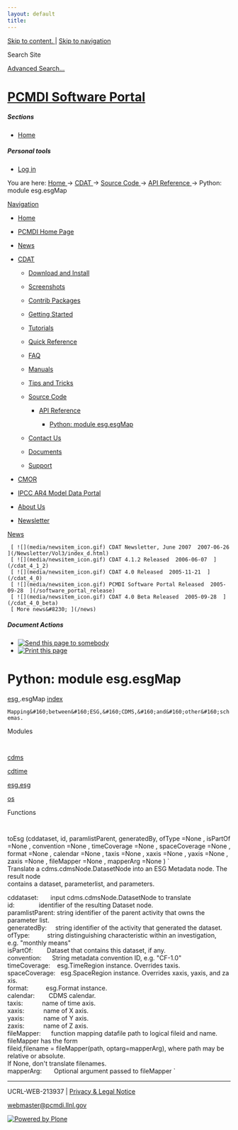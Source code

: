 ```yaml
---
layout: default
title:
---
```


 [ Skip to content. ](/cdat/source/api-reference/esg.esgMap.html) | [ Skip to
navigation ](/cdat/source/api-reference/esg.esgMap.html)

Search Site

[ Advanced Search&#8230; ](/search_form)

#  [ PCMDI Software Portal ](/)

#####  Sections

  * [ Home ](/)

#####  Personal tools

  * [ Log in ](/login_form)

You are here:  [ Home ](/) -> [ CDAT ](/cdat) -> [ Source Code ](/cdat/source)
-> [ API Reference ](/cdat/source/api-reference) -> Python: module esg.esgMap

[ Navigation ](/sitemap)

    

  * [ Home ](/)

  * [ PCMDI Home Page ](/)

  * [ News ](/news)

  * [ CDAT ](/cdat)

    * [ Download and Install ](/cdat/download)

    * [ Screenshots ](/cdat/screenshots)

    * [ Contrib Packages ](/cdat/contrib)

    * [ Getting Started ](/cdat/getting_started)

    * [ Tutorials ](/cdat/tutorials)

    * [ Quick Reference ](/cdat/quick_reference)

    * [ FAQ ](/cdat/FAQ)

    * [ Manuals ](/cdat/manuals)

    * [ Tips and Tricks ](/cdat/tips_and_tricks)

    * [ Source Code ](/cdat/source)

      * [ API Reference ](/cdat/source/api-reference)

        * [ Python: module esg.esgMap ](/cdat/source/api-reference/esg.esgMap.html)

    * [ Contact Us ](/cdat/contact-us)

    * [ Documents ](/cdat/docs)

    * [ Support ](/cdat/support)

  * [ CMOR ](/cmor)

  * [ IPCC AR4 Model Data Portal ](/esg_data_portal)

  * [ About Us ](/about)

  * [ Newsletter ](/Newsletter)

[ News ](/news)

     [ ![](media/newsitem_icon.gif) CDAT Newsletter, June 2007  2007-06-26  ](/Newsletter/Vol3/index_d.html)
     [ ![](media/newsitem_icon.gif) CDAT 4.1.2 Released  2006-06-07  ](/cdat_4_1_2)
     [ ![](media/newsitem_icon.gif) CDAT 4.0 Released  2005-11-21  ](/cdat_4_0)
     [ ![](media/newsitem_icon.gif) PCMDI Software Portal Released  2005-09-28  ](/software_portal_release)
     [ ![](media/newsitem_icon.gif) CDAT 4.0 Beta Released  2005-09-28  ](/cdat_4_0_beta)
     [ More news&#8230; ](/news)

#####  Document Actions

  * [ ![Send this page to somebody](media/mail_icon.gif) ](/cdat/source/api-reference/esg.esgMap.html/sendto_form)
  * [ ![Print this page](media/print_icon.gif) ](/this.print\(\))

#  Python: module esg.esgMap

  
  
 [ esg  ](/esg.html) .esgMap 
[ index ](/)  

` Mapping&#160;between&#160;ESG,&#160;CDMS,&#160;and&#160;other&#160;schemas. `

  
 Modules 

` `

[ cdms ](/cdms.html)  

[ cdtime ](/cdtime.html)  

[ esg.esg ](/esg.esg.html)  

[ os ](/os.html)  

  
 Functions 

` `

 toEsg  (cddataset, id, paramlistParent, generatedBy, ofType  =None  , isPartOf  =None  , convention  =None  , timeCoverage  =None  , spaceCoverage  =None  , format  =None  , calendar  =None  , taxis  =None  , xaxis  =None  , yaxis  =None  , zaxis  =None  , fileMapper  =None  , mapperArg  =None  ) 
     ` Translate&#160;a&#160;cdms.cdmsNode.DatasetNode&#160;into&#160;an&#160;ESG&#160;Metadata&#160;node.&#160;The&#160;result&#160;node   
contains&#160;a&#160;dataset,&#160;parameterlist,&#160;and&#160;parameters.  
  
cddataset:&#160;&#160;&#160;&#160;&#160;&#160;&#160;input&#160;cdms.cdmsNode.DatasetNode&#160;to&#160;translate  
id:&#160;&#160;&#160;&#160;&#160;&#160;&#160;&#160;&#160;&#160;&#160;&#160;&#160;&#160;identifier&#160;of&#160;the&#160;resulting&#160;Dataset&#160;node.  
paramlistParent:&#160;string&#160;identifier&#160;of&#160;the&#160;parent&#160;activity&#160;that&#160;owns&#160;the
parameter&#160;list.  
generatedBy:&#160;&#160;&#160;&#160;&#160;string&#160;identifier&#160;of&#160;the&#160;activity&#160;that&#160;generated&#160;the&#160;dataset.  
ofType:&#160;&#160;&#160;&#160;&#160;&#160;&#160;&#160;&#160;&#160;string&#160;distinguishing&#160;characteristic&#160;within&#160;an&#160;investigation,
e.g.&#160;"monthly&#160;means"  
isPartOf:&#160;&#160;&#160;&#160;&#160;&#160;&#160;&#160;Dataset&#160;that&#160;contains&#160;this&#160;dataset,&#160;if&#160;any.  
convention:&#160;&#160;&#160;&#160;&#160;&#160;String&#160;metadata&#160;convention&#160;ID,&#160;e.g.&#160;"CF-1.0"  
timeCoverage:&#160;&#160;&#160;&#160;esg.TimeRegion&#160;instance.&#160;Overrides&#160;taxis.  
spaceCoverage:&#160;&#160;&#160;esg.SpaceRegion&#160;instance.&#160;Overrides&#160;xaxis,&#160;yaxis,&#160;and&#160;zaxis.  
format:&#160;&#160;&#160;&#160;&#160;&#160;&#160;&#160;&#160;&#160;esg.Format&#160;instance.  
calendar:&#160;&#160;&#160;&#160;&#160;&#160;&#160;&#160;CDMS&#160;calendar.  
taxis:&#160;&#160;&#160;&#160;&#160;&#160;&#160;&#160;&#160;&#160;&#160;name&#160;of&#160;time&#160;axis.  
xaxis:&#160;&#160;&#160;&#160;&#160;&#160;&#160;&#160;&#160;&#160;&#160;name&#160;of&#160;X&#160;axis.  
yaxis:&#160;&#160;&#160;&#160;&#160;&#160;&#160;&#160;&#160;&#160;&#160;name&#160;of&#160;Y&#160;axis.  
zaxis:&#160;&#160;&#160;&#160;&#160;&#160;&#160;&#160;&#160;&#160;&#160;name&#160;of&#160;Z&#160;axis.  
fileMapper:&#160;&#160;&#160;&#160;&#160;&#160;function&#160;mapping&#160;datafile&#160;path&#160;to&#160;logical&#160;fileid&#160;and&#160;name.
fileMapper&#160;has&#160;the&#160;form  
fileid,filename&#160;=&#160;fileMapper(path,&#160;optarg=mapperArg),&#160;where&#160;path&#160;may&#160;be
relative&#160;or&#160;absolute.  
If&#160;None,&#160;don't&#160;translate&#160;filenames.  
mapperArg:&#160;&#160;&#160;&#160;&#160;&#160;&#160;Optional&#160;argument&#160;passed&#160;to&#160;fileMapper `

* * *

UCRL-WEB-213937 | [ Privacy & Legal Notice ](/disclaimer.html)

[ webmaster@pcmdi.llnl.gov ](/webmaster@pcmdi.llnl.gov)

[ ![Powered by Plone](media/plone_powered.gif) ](/)

